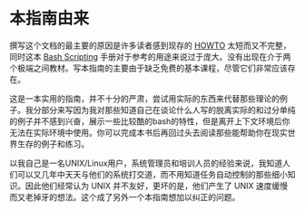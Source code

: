 # 本指南由来

撰写这个文档的最主要的原因是许多读者感到现存的 [HOWTO](http://tldp.org/HOWTO/Bash-Prog-Intro-HOWTO.html) 太短而又不完整，同时这本 [Bash Scripting](http://tldp.org/LDP/abs/html/) 手册对于参考的用途来说过于庞大。没有出现在介于两个极端之间教材。写本指南的主要由于缺乏免费的基本课程，尽管它们非常应该存在。

这是一本实用的指南，并不十分的严肃，尝试用实际的东西来代替那些理论的例子。我分部分来写因为我对那些知道自己在谈论什么人写的脱离实际的和过分单纯的例子并不感到兴奋，展示一些比较酷的bash的特性，但是离开上下文环境后你无法在实际环境中使用。你可以完成本书后再回过头去阅读那些能帮助你在现实世界生存的例子和练习。

以我自己是一名UNIX/Linux用户，系统管理员和培训人员的经验来说，我知道人们可以又几年中天天与他们的系统打交道，而不用知道任务自动控制的那些细小知识。因此他们经常认为 UNIX 并不友好，更坏的是，他们产生了 UNIX 速度缓慢而又老掉牙的想法。这个成了另外一个本指南想加以纠正的问题。